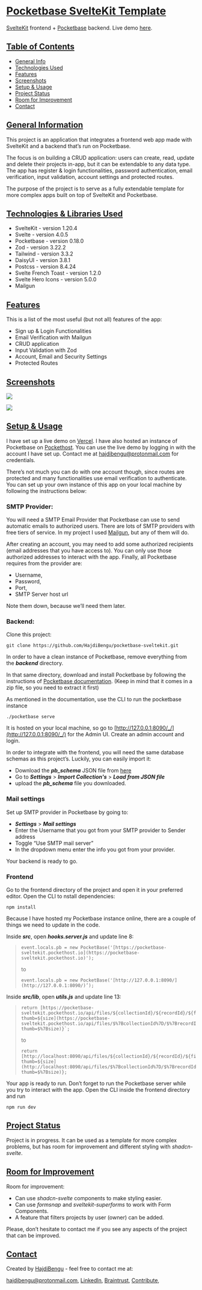# [Pocketbase SvelteKit Template](https://github.com/HajdiBengu/pocketbase-sveltekit/#pocketbase-sveltekit-template)

[SvelteKit](https://kit.svelte.dev/) frontend + [Pocketbase](https://pocketbase.io/) backend. Live demo [here](https://www.example.com).

## [Table of Contents](https://github.com/HajdiBengu/pocketbase-sveltekit/#table-of-contents)

-   [General Info](https://github.com/ritaly/README-cheatsheet#general-information)
-   [Technologies Used](https://github.com/HajdiBengu/pocketbase-sveltekit/#technologies-used)
-   [Features](https://github.com/HajdiBengu/pocketbase-sveltekit/#features)
-   [Screenshots](https://github.com/HajdiBengu/pocketbase-sveltekit/#screenshots)
-   [Setup & Usage](https://github.com/HajdiBengu/pocketbase-sveltekit/#setup-&-usage)
-   [Project Status](https://github.com/HajdiBengu/pocketbase-sveltekit/#project-status)
-   [Room for Improvement](https://github.com/HajdiBengu/pocketbase-sveltekit/#room-for-improvement)
-   [Contact](https://github.com/HajdiBengu/pocketbase-sveltekit/#contact)

## [General Information](https://github.com/HajdiBengu/pocketbase-sveltekit/#general-information)

This project is an application that integrates a frontend web app made with SvelteKit and a backend that’s run on Pocketbase.

The focus is on building a CRUD application: users can create, read, update and delete their projects in-app, but it can be extendable to any data type. The app has register & login functionalities, password authentication, email verification, input validation, account settings and protected routes.

The purpose of the project is to serve as a fully extendable template for more complex apps built on top of SvelteKit and Pocketbase.

## [Technologies & Libraries Used](https://github.com/HajdiBengu/pocketbase-sveltekit/#technologies-&-libraries-used)

-   SvelteKit - version 1.20.4
-   Svelte - version 4.0.5
-   Pocketbase - version 0.18.0
-   Zod - version 3.22.2
-   Tailwind - version 3.3.2
-   DaisyUI - version 3.8.1
-   Postcss - version 8.4.24
-   Svelte French Toast - version 1.2.0
-   Svelte Hero Icons - version 5.0.0
-   Mailgun
    

## [Features](https://github.com/HajdiBengu/pocketbase-sveltekit/#features)

This is a list of the most useful (but not all) features of the app:

-   Sign up & Login Functionalities
-   Email Verification with Mailgun
-   CRUD application
-   Input Validation with Zod
-   Account, Email and Security Settings
-   Protected Routes
    

## [Screenshots](https://github.com/HajdiBengu/pocketbase-sveltekit/#screenshots)

![](https://lh5.googleusercontent.com/_4Mb0LfuzemCn_6IPZcrvLmHBI5pE_dpaQw74rHluZ1fuN8OvYsq26ZHSqCANAXsPEflduMZfGsryMZ2HvRtaOOSEAIopTR7LTL36L2M_F1KAl-Vr3ejzVYNxBmfdxYvRtAy4gQjTK-exXoopkKcvTM)

![](https://lh3.googleusercontent.com/hXbyudwI73udJEJkcWGxobCKyFZ3sGOcplwZWH5mdB-smyiPSvs0-v6s1wiyXOppUuFfqc694dbac_u30vcywFdwkOKNUFqojwpqNTbmMtWT0pZ14XBGWMom--DRMH_mg1zcdTGA9WbqnsZYVSjKbj8)
## [Setup & Usage](https://github.com/HajdiBengu/pocketbase-sveltekit/#setup-&-usage)

  

I have set up a live demo on [Vercel](ww). I have also hosted an instance of Pocketbase on [Pockethost](https://pockethost.io/). You can use the live demo by logging in with the account I have set up. Contact me at [hajdibengu@protonmail.com](mailto:hajdibengu@protonmail.com) for credentials.

There’s not much you can do with one account though, since routes are protected and many functionalities use email verification to authenticate. You can set up your own instance of this app on your local machine by following the instructions below:

### SMTP Provider:
    

You will need a SMTP Email Provider that Pocketbase can use to send automatic emails to authorized users. There are lots of SMTP providers with free tiers of service. In my project I used [Mailgun](https://www.mailgun.com/), but any of them will do.

After creating an account, you may need to add some authorized recipients (email addresses that you have access to). You can only use those authorized addresses to interact with the app. Finally, all Pocketbase requires from the provider are:

- Username,
- Password,
- Port,
- SMTP Server host url

Note them down, because we’ll need them later.

### Backend:
    

Clone this project:

    git clone https://github.com/HajdiBengu/pocketbase-sveltekit.git

In order to have a clean instance of Pocketbase, remove everything from the ***backend*** directory.

In that same directory, download and install Pocketbase by following the instructions of [Pocketbase documentation](https://pocketbase.io/docs/). (Keep in mind that it comes in a zip file, so you need to extract it first)

As mentioned in the documentation, use the CLI to run the pocketbase instance

    ./pocketbase serve

It is hosted on your local machine, so go to [http://127.0.0.1:8090/_/](http://127.0.0.1:8090/_/) for the Admin UI. Create an admin account and login.

In order to integrate with the frontend, you will need the same database schemas as this project’s. Luckily, you can easily import it:

- Download the ***pb_schema*** JSON file from [here](https://github.com/HajdiBengu/pocketbase-sveltekit-schema-json/blob/main/pb_schema.json)
- Go to ***Settings*** > ***Import Collection's*** > ***Load from JSON file***
- upload the ***pb_schema*** file you downloaded.

### Mail settings

Set up SMTP provider in Pocketbase by going to:

- ***Settings*** > ***Mail settings***
- Enter the Username that you got from your SMTP provider to Sender address
- Toggle “Use SMTP mail server”
- In the dropdown menu enter the info you got from your provider.

Your backend is ready to go.

### Frontend

    

Go to the frontend directory of the project and open it in your preferred editor. Open the CLI to nstall dependencies:

    npm install

Because I have hosted my Pocketbase instance online, there are a couple of things we need to update in the code.

Inside ***src***, open ***hooks.server.js*** and update line 8:

>     event.locals.pb = new PocketBase('[https://pocketbase-sveltekit.pockethost.io](https://pocketbase-sveltekit.pockethost.io)');
> 
> to
> 
>     event.locals.pb = new PocketBase('[http://127.0.0.1:8090/](http://127.0.0.1:8090/)’);

Inside ***src/lib***, open ***utils.js*** and update line 13:

>     return [https://pocketbase-sveltekit.pockethost.io/api/files/${collectionId}/${recordId}/${fileName}?thumb=${size](https://pocketbase-sveltekit.pockethost.io/api/files/$%7BcollectionId%7D/$%7BrecordId%7D/$%7BfileName%7D?thumb=$%7Bsize)}`;
> 
> to
> 
>     return [http://localhost:8090/api/files/${collectionId}/${recordId}/${fileName}?thumb=${size](http://localhost:8090/api/files/$%7BcollectionId%7D/$%7BrecordId%7D/$%7BfileName%7D?thumb=$%7Bsize)};

Your app is ready to run. Don’t forget to run the Pocketbase server while you try to interact with the app. Open the CLI inside the frontend directory and run

    npm run dev

## [Project Status](https://github.com/HajdiBengu/pocketbase-sveltekit/#project-status)

Project is in progress. It can be used as a template for more complex problems, but has room for improvement and different styling with *shadcn-svelte*.

## [Room for Improvement](https://github.com/HajdiBengu/pocketbase-sveltekit/#room-for-improvement)

Room for improvement:

-   Can use *shadcn-svelte* components to make styling easier.
-   Can use *formsnap* and *sveltekit-superforms* to work with Form Components.
-   A feature that filters projects by user (owner) can be added.
    

Please, don’t hesitate to contact me if you see any aspects of the project that can be improved.

## [Contact](https://github.com/HajdiBengu/pocketbase-sveltekit/#contact)

Created by [HajdiBengu](https://github.com/HajdiBengu) - feel free to contact me at:

hajdibengu@protonmail.com, 
[LinkedIn](https://www.linkedin.com/in/hajdi-bengu/), 
[Braintrust](https://app.usebraintrust.com/talent/261507/), 
[Contribute](https://www.contribute.xyz/Hajdi), 
